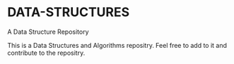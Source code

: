 # DATA-STRUCTURES
A Data Structure Repository

This is a Data Structures and Algorithms repositry.
Feel free to add to it and contribute to the repositry.

